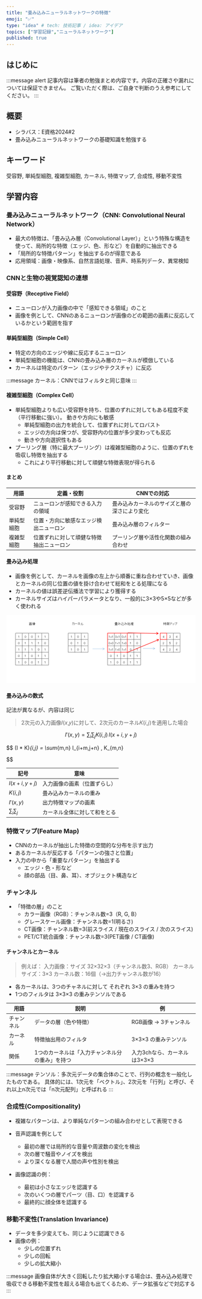 ```yaml
---
title: "畳み込みニューラルネットワークの特徴"
emoji: "✅"
type: "idea" # tech: 技術記事 / idea: アイデア
topics: ["学習記録","ニューラルネットワーク"]
published: true
---
```


## はじめに
:::message alert
記事内容は筆者の勉強まとめ内容です。内容の正確さや漏れについては保証できません。
ご覧いただく際は、ご自身で判断のうえ参考にしてください。
:::


## 概要
- シラバス：E資格2024#2
- 畳み込みニューラルネットワークの基礎知識を勉強する

## キーワード
受容野, 単純型細胞, 複雑型細胞, カーネル, 特徴マップ,
合成性, 移動不変性

## 学習内容

### 畳み込みニューラルネットワーク（CNN: Convolutional Neural Network）
- 最大の特徴は、「畳み込み層（Convolutional Layer）」という特殊な構造を使って、局所的な特徴（エッジ、色、形など）を自動的に抽出できる
- 「局所的な特徴パターン」を抽出するのが得意である
- 応用領域：画像・映像系、自然言語処理、音声、時系列データ、異常検知

### CNNと生物の視覚認知の連想
#### 受容野（Receptive Field）
- ニューロンが入力画像の中で「感知できる領域」のこと
- 画像を例として、CNNのあるニューロンが画像のどの範囲の画素に反応しているかという範囲を指す

#### 単純型細胞（Simple Cell）
- 特定の方向のエッジや線に反応するニューロン
- 単純型細胞の機能は、CNNの畳み込み層のカーネルが模倣している
- カーネルは特定のパターン（エッジやテクスチャ）に反応

:::message
カーネル：CNNではフィルタと同じ意味
:::

#### 複雑型細胞（Complex Cell）
- 単純型細胞よりも広い受容野を持ち、位置のずれに対してもある程度不変（平行移動に強い）。
動きや方向にも敏感
    - 単純型細胞の出力を統合して、位置ずれに対してロバスト
    - エッジの方向は保つが、受容野内の位置が多少変わっても反応
    - 動きや方向選択性もある
- プーリング層（特に最大プーリング）は複雑型細胞のように、位置のずれを吸収し特徴を抽出する
    - これにより平行移動に対して頑健な特徴表現が得られる

#### まとめ
| 用語    | 定義・役割                | CNNでの対応                |
| ----- | -------------------- | ---------------------- |
| 受容野   | ニューロンが感知できる入力の領域     | 畳み込みカーネルのサイズと層の深さにより変化 |
| 単純型細胞 | 位置・方向に敏感なエッジ検出ニューロン  | 畳み込み層のフィルター            |
| 複雑型細胞 | 位置ずれに対して頑健な特徴抽出ニューロン | プーリング層や活性化関数の組み合わせ     |


#### 畳み込み処理
- 画像を例として、カーネルを画像の左上から順番に重ね合わせていき、画像とカーネルの同じ位置の値を掛け合わせて総和をとる処理になる
- カーネルの値は誤差逆伝播法で学習により獲得する
- カーネルサイズはハイパーパラメータとなり、一般的に3×3や5×5などが多く使われる

![](/images/e-memo-00032_01.png)


#### 畳み込みの数式
記法が異なるが、内容は同じ

> 2次元の入力画像𝐼(𝑥,𝑦)に対して、2次元のカーネル𝐾(𝑖,𝑗)を適用した場合

$$
I'(x, y) = \sum_i \sum_j K(i, j) \, I(x + i, y + j)
$$

$$
(I * K)_{i,j} = \sum_{m,n} I_{i+m,j+n} \, K_{m,n}

$$

| 記号                | 意味             |
| ----------------- | -------------- |
| $I(x + i, y + j)$ | 入力画像の画素（位置ずらし） |
| $K(i, j)$         | 畳み込みカーネルの重み    |
| $I'(x, y)$        | 出力特徴マップの画素     |
| $\sum_i \sum_j$   | カーネル全体に対して和をとる |

### 特徴マップ(Feature Map)
- CNNのカーネルが抽出した特徴の空間的な分布を示す出力
- あるカーネルが反応する「パターンの強さと位置」
- 入力の中から「重要なパターン」を抽出する
    - エッジ・色・形など
    - 顔の部品（目、鼻、耳）、オブジェクト構造など

### チャンネル
- 「特徴の層」のこと
    - カラー画像（RGB）：チャンネル数=3（R, G, B）
    - グレースケール画像：チャンネル数=1(明るさ)
    - CT画像：チャンネル数=3(前スライス / 現在のスライス / 次のスライス)
    - PET/CT統合画像：チャンネル数=3(PET画像 / CT画像)

#### チャンネルとカーネル
> 例えば：
> 入力画像：サイズ 32×32×3（チャンネル数3、RGB）
> カーネルサイズ：3×3
> カーネル数：16個（→出力チャンネル数が16）

- 各カーネルは、3つのチャネルに対して それぞれ 3×3 の重みを持つ
- 1つのフィルタは 3×3×3 の重みテンソルである

| 用語    | 説明                       | 例                  |
| ----- | ------------------------ | ------------------ |
| チャンネル | データの層（色や特徴）              | RGB画像 → 3チャンネル     |
| カーネル  | 特徴抽出用のフィルタ               | 3×3×3 の重みテンソル      |
| 関係    | 1つのカーネルは「入力チャンネル分の重み」を持つ | 入力3chなら、カーネルは3×3×3 |



:::message
テンソル：多次元データの集合体のことで、行列の概念を一般化したものである。 具体的には、1次元を「ベクトル」、2次元を「行列」と呼び、それ以上n次元では「n次元配列」と呼ばれる
:::


### 合成性(Compositionality)
- 複雑なパターンは、より単純なパターンの組み合わせとして表現できる
- 音声認識を例として
    - 最初の層では局所的な音量や周波数の変化を検出
    - 次の層で騒音やノイズを検出
    - より深くなる層で人間の声や性別を検出

- 画像認識の例：
    - 最初は小さなエッジを認識する
    - 次のいくつの層でパーツ（目、口）を認識する
    - 最終的に顔全体を認識する

### 移動不変性(Translation Invariance)
- データを多少変えても、同じように認識できる
- 画像の例：
    - 少しの位置ずれ
    - 少しの回転
    - 少しの拡大縮小

:::message
画像自体が大きく回転したり拡大縮小する場合は、畳み込み処理で吸収できる移動不変性を超える場合も出てくるため、データ拡張などで対応する
:::